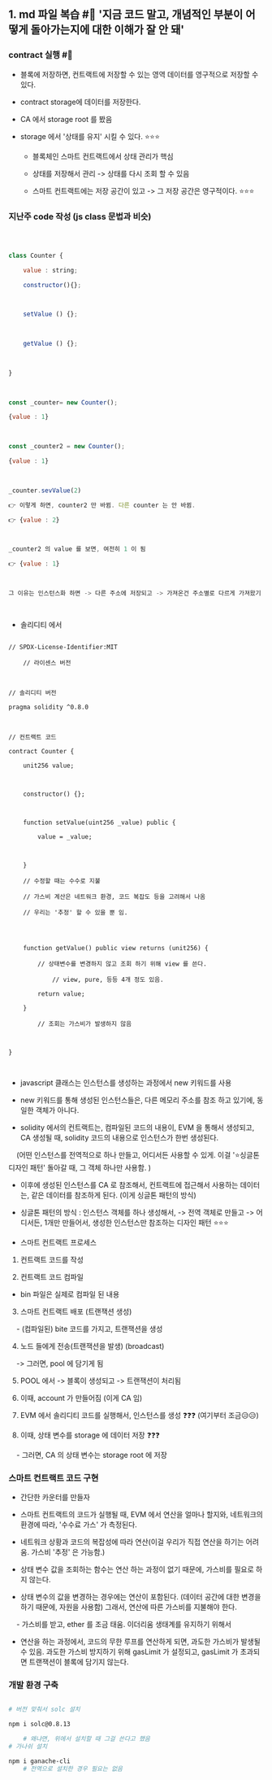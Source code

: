## 1. md 파일 복습 #📛 '지금 코드 말고, 개념적인 부분이 어떻게 돌아가는지에 대한 이해가 잘 안 돼'
### contract 실행 #📛 

- 블록에 저장하면, 컨트랙트에 저장할 수 있는 영역 데이터를 영구적으로 저장할 수 있다.

- contract storage에 데이터를 저장한다.

- CA 에서 storage root 를 봤음

- storage 에서 '상태를 유지' 시킬 수 있다. ⭐⭐⭐

	- 블록체인 스마트 컨트랙트에서 상태 관리가 핵심

	- 상태를 저장해서 관리 -> 상태를 다시 조회 할 수 있음

	- 스마트 컨트랙트에는 저장 공간이 있고 -> 그 저장 공간은 영구적이다. ⭐⭐⭐

### 지난주 code 작성 (js class 문법과 비슷)

  

``` javascript

  

class Counter {

    value : string;

    constructor(){};

  

    setValue () {};

  

    getValue () {};

  

}

  

const _counter= new Counter();

{value : 1}

  

const _counter2 = new Counter();

{value : 1}

  

_counter.sevValue(2)

👉 이렇게 하면, counter2 만 바뀜. 다른 counter 는 안 바뀜.

👉 {value : 2}

  

_counter2 의 value 를 보면, 여전히 1 이 됨

👉 {value : 1}

  

그 이유는 인스턴스화 하면 -> 다른 주소에 저장되고 -> 가져온건 주소별로 다르게 가져왔기 때문에

  

```

  
  

- 솔리디티 에서

``` solidity

// SPDX-License-Identifier:MIT

    // 라이센스 버전

  

// 솔리디티 버전

pragma solidity ^0.8.0

  

// 컨트랙트 코드

contract Counter {

    unit256 value;

  

    constructor() {};

  

    function setValue(uint256 _value) public {

        value = _value;

  

    }

    // 수정할 때는 수수로 지불

    // 가스비 계산은 네트워크 환경, 코드 복잡도 등을 고려해서 나옴

    // 우리는 '추정' 할 수 있을 뿐 임.

  
  

    function getValue() public view returns (unit256) {

        // 상태변수를 변경하지 않고 조회 하기 위해 view 를 쓴다.

            // view, pure, 등등 4개 정도 있음.

        return value;

    }

        // 조회는 가스비가 발생하지 않음

  

}

  

```

  
  

- javascript 클래스는 인스턴스를 생성하는 과정에서 new 키워드를 사용

- new 키워드를 통해 생성된 인스턴스들은, 다른 메모리 주소를 참조 하고 있기에, 동일한 객체가 아니다.

  

- solidity 에서의 컨트랙트는, 컴파일된 코드의 내용이, EVM 을 통해서 생성되고, CA 생성될 때, solidity 코드의 내용으로 인스턴스가 한번 생성된다.  

    (어떤 인스턴스를 전역적으로 하나 만들고, 어디서든 사용할 수 있게. 이걸 '⭐싱글톤 디자인 패턴' 돌아갈 때, 그 객체 하나만 사용함. )

  

- 이후에 생성된 인스턴스를 CA 로 참조해서, 컨트랙트에 접근해서 사용하는 데이터는, 같은 데이터를 참조하게 된다. (이게 싱글톤 패턴의 방식)

  
  

- 싱글톤 패턴의 방식 : 인스턴스 객체를 하나 생성해서, -> 전역 객체로 만들고 -> 어디서든, 1개만 만들어서, 생성한 인스턴스만 참조하는 디자인 패턴 ⭐⭐⭐

  
  
  
  

- 스마트 컨트랙트 프로세스

  

1. 컨트랙트 코드를 작성

  

2. 컨트랙트 코드 컴파일  

- bin 파일은 실제로 컴파일 된 내용

  

3. 스마트 컨트랙트 배포 (트랜잭션 생성)

    - (컴파일된) bite 코드를 가지고, 트랜잭션을 생성

  

4. 노드 들에게 전송(트랜잭션을 발생) (broadcast)

    -> 그러면, pool 에 담기게 됨

5. POOL 에서 -> 블록이 생성되고 -> 트랜잭션이 처리됨

  

6. 이때, account 가 만들어짐 (이게 CA 임)

  

7. EVM 에서 솔리디티 코드를 실행해서, 인스턴스를 생성 ❓❓❓ (여기부터 조금😥😥)

  

8. 이때, 상태 변수를 storage 에 데이터 저장 ❓❓❓

    - 그러면, CA 의 상태 변수는 storage root 에 저장

  
  

### 스마트 컨트랙트 코드 구현

- 간단한 카운터를 만들자

  

- 스마트 컨트랙트의 코드가 실행될 때, EVM 에서 연산을 얼마나 할지와, 네트워크의 환경에 따라, '수수료 가스' 가 측정된다.

  

- 네트워크 상황과 코드의 복잡성에 따라 연산(이걸 우리가 직접 연산을 하기는 어려움. 가스비 '추정' 은 가능함.)

  

- 상태 변수 값을 조회하는 함수는 연산 하는 과정이 없기 때문에, 가스비를 필요로 하지 않는다.

  

- 상태 변수의 값을 변경하는 경우에는 연산이 포함된다. (데이터 공간에 대한 변경을 하기 때문에, 자원을 사용함) 그래서, 연산에 따른 가스비를 지불해야 한다.

    - 가스비를 받고, ether 를 조금 태움. 이더리움 생태계를 유지하기 위해서

  

- 연산을 하는 과정에서, 코드의 무한 루프를 연산하게 되면, 과도한 가스비가 발생될 수 있음. 과도한 가스비 방지하기 위해 gasLimit 가 설정되고, gasLimit 가 초과되면 트랜잭션이 블록에 담기지 않는다.  

  
  
  

### 개발 환경 구축

  

``` bash

# 버전 맞춰서 solc 설치

npm i solc@0.8.13

    # 왜냐면, 위에서 설치할 때 그걸 쓴다고 했음
# 가나쉬 설치

npm i ganache-cli
    # 전역으로 설치한 경우 필요는 없음
```

